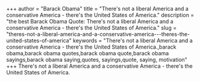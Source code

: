 +++
author = "Barack Obama"
title = "There's not a liberal America and a conservative America - there's the United States of America."
description = "the best Barack Obama Quote: There's not a liberal America and a conservative America - there's the United States of America."
slug = "theres-not-a-liberal-america-and-a-conservative-america---theres-the-united-states-of-america"
keywords = "There's not a liberal America and a conservative America - there's the United States of America.,barack obama,barack obama quotes,barack obama quote,barack obama sayings,barack obama saying,quotes, sayings,quote, saying, motivation"
+++
There's not a liberal America and a conservative America - there's the United States of America.
